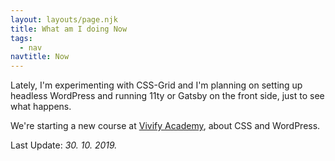 ```yaml
---
layout: layouts/page.njk
title: What am I doing Now
tags:
  - nav
navtitle: Now
---
```


Lately, I'm experimenting with CSS-Grid and I'm planning on setting up headless WordPress and running 11ty or Gatsby on the front side, just to see what happens.

We're starting a new course at [Vivify Academy](https://academy.vivifyideas.com "Vivify Academy"), about CSS and WordPress.

Last Update: *30. 10. 2019.*